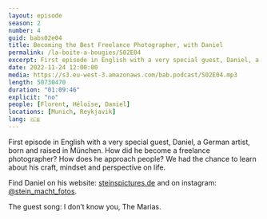 ```yaml
---
layout: episode
season: 2
number: 4
guid: babs02e04
title: Becoming the Best Freelance Photographer, with Daniel
permalink: /la-boite-a-bougies/S02E04
excerpt: First episode in English with a very special guest, Daniel, a German artist, born and raised in München.
date: 2022-11-24 12:00:00
media: https://s3.eu-west-3.amazonaws.com/bab.podcast/S02E04.mp3
length: 50730470
duration: "01:09:46"
explicit: "no"
people: [Florent, Héloïse, Daniel]
locations: [Munich, Reykjavik]
lang: 🇬🇧
---
```


First episode in English with a very special guest, Daniel, a German artist, born and raised in München. How did he become a freelance photographer? How does he approach people? We had the chance to learn about his craft, mindset and perspective on life.

Find Daniel on his website: [steinspictures.de](https://www.steinspictures.de) and on instagram: [@stein_macht_fotos](https://www.instagram.com/stein_macht_fotos).

The guest song: I don’t know you, The Marias.
